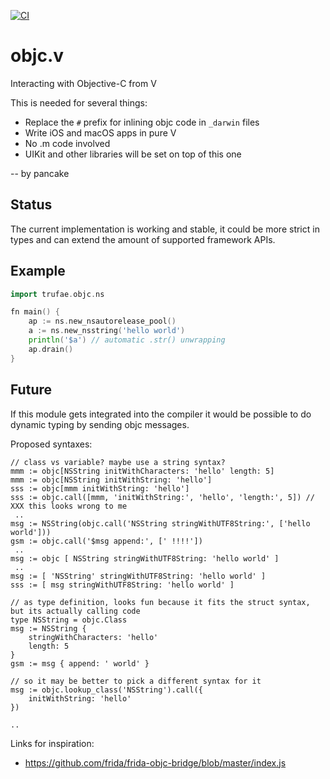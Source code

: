 [![CI](https://github.com/trufae/v-objc/workflows/CI/badge.svg)](https://github.com/trufae/v-objc/actions?query=workflow%3ACI)

objc.v
======

Interacting with Objective-C from V

This is needed for several things:

* Replace the `#` prefix for inlining objc code in `_darwin` files
* Write iOS and macOS apps in pure V
* No .m code involved
* UIKit and other libraries will be set on top of this one

-- by pancake

Status
------

The current implementation is working and stable, it could be more strict
in types and can extend the amount of supported framework APIs.


Example
-------

```go
import trufae.objc.ns

fn main() {
	ap := ns.new_nsautorelease_pool()
	a := ns.new_nsstring('hello world')
	println('$a') // automatic .str() unwrapping
	ap.drain()
}

```

Future
------

If this module gets integrated into the compiler it would be possible to
do dynamic typing by sending objc messages.

Proposed syntaxes:

```
// class vs variable? maybe use a string syntax?
mmm := objc[NSString initWithCharacters: 'hello' length: 5]
mmm := objc[NSString initWithString: 'hello']
sss := objc[mmm initWithString: 'hello']
sss := objc.call([mmm, 'initWithString:', 'hello', 'length:', 5]) // XXX this looks wrong to me
 ..
msg := NSString(objc.call('NSString stringWithUTF8String:', ['hello world']))
gsm := objc.call('$msg append:', [' !!!!'])
 ..
msg := objc [ NSString stringWithUTF8String: 'hello world' ]
 ..
msg := [ 'NSString' stringWithUTF8String: 'hello world' ]
sss := [ msg stringWithUTF8String: 'hello world' ]

// as type definition, looks fun because it fits the struct syntax, but its actually calling code
type NSString = objc.Class
msg := NSString {
	stringWithCharacters: 'hello'
	length: 5
}
gsm := msg { append: ' world' }

// so it may be better to pick a different syntax for it
msg := objc.lookup_class('NSString').call({
	initWithString: 'hello'
})

..
```

Links for inspiration:

* https://github.com/frida/frida-objc-bridge/blob/master/index.js

